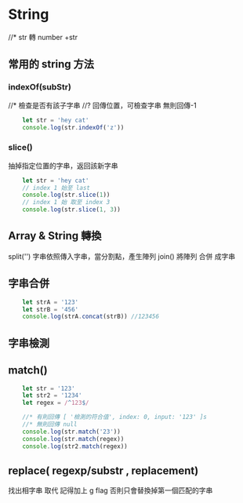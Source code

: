 # String 

//* str 轉 number   +str

## 常用的 string 方法

### indexOf(subStr)
//* 檢查是否有該子字串
//? 回傳位置，可檢查字串 無則回傳-1
```js
    let str = 'hey cat'
    console.log(str.indexOf('z'))
```

### slice()
抽掉指定位置的字串，返回該新字串
```js
    let str = 'hey cat'
    // index 1 始至 last
    console.log(str.slice(1))
    // index 1 始 取至 index 3
    console.log(str.slice(1, 3))
```

## Array & String 轉換
split('') 字串依照傳入字串，當分割點，產生陣列
join()  將陣列 合併 成字串


## 字串合併
```js
    let strA = '123'
    let strB = '456'
    console.log(strA.concat(strB)) //123456
```

## 字串檢測

## match()
```js
    let str = '123'
    let str2 = '1234'
    let regex = /^123$/

    //* 有則回傳 ​​​​​[ '檢測的符合值', index: 0, input: '123' ]​​​​​s
    //* 無則回傳 null
    console.log(str.match('23'))
    console.log(str.match(regex))
    console.log(str2.match(regex))
```


## replace( regexp/substr , replacement)
找出相字串 取代
記得加上 g flag 否則只會替換掉第一個匹配的字串